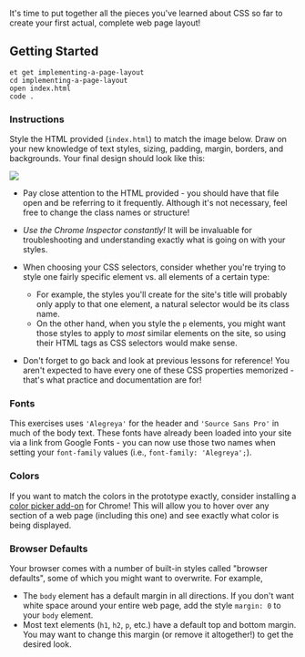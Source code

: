 It's time to put together all the pieces you've learned about CSS so far to create your first actual, complete web page layout!

## Getting Started

```no-highlight
et get implementing-a-page-layout
cd implementing-a-page-layout
open index.html
code .
```

### Instructions

Style the HTML provided (`index.html`) to match the image below. Draw on your new knowledge of text styles, sizing, padding, margin, borders, and backgrounds. Your final design should look like this:

![](https://s3.amazonaws.com/horizon-production/images/css-exercise-page-layout-1.png)

- Pay close attention to the HTML provided - you should have that file open and be referring to it frequently. Although it's not necessary, feel free to change the class names or structure!

- _Use the Chrome Inspector constantly!_ It will be invaluable for troubleshooting and understanding exactly what is going on with your styles.

- When choosing your CSS selectors, consider whether you're trying to style one fairly specific element vs. all elements of a certain type:

  * For example, the styles you'll create for the site's title will probably only apply to that one element, a natural selector would be its class name.
  * On the other hand, when you style the `p` elements, you might want those styles to apply to *most* similar elements on the site, so using their HTML tags as CSS selectors would make sense.

- Don't forget to go back and look at previous lessons for reference! You aren't expected to have every one of these CSS properties memorized - that's what practice and documentation are for!

### Fonts
This exercises uses `'Alegreya'` for the header and `'Source Sans Pro'` in much of the body text. These fonts have already been loaded into your site via a link from Google Fonts - you can now use those two names when setting your `font-family` values (i.e., `font-family: 'Alegreya';`).

### Colors
If you want to match the colors in the prototype exactly, consider installing a [color picker add-on](https://chrome.google.com/webstore/detail/colorpick-eyedropper/ohcpnigalekghcmgcdcenkpelffpdolg?hl=en) for Chrome! This will allow you to hover over any section of a web page (including this one) and see exactly what color is being displayed.

### Browser Defaults
Your browser comes with a number of built-in styles called "browser defaults", some of which you might want to overwrite. For example,
  * The `body` element has a default margin in all directions. If you don't want white space around your entire web page, add the style `margin: 0` to your `body` element.
  * Most text elements (`h1`, `h2`, `p`, etc.) have a default top and bottom margin. You may want to change this margin (or remove it altogether!) to get the desired look.
